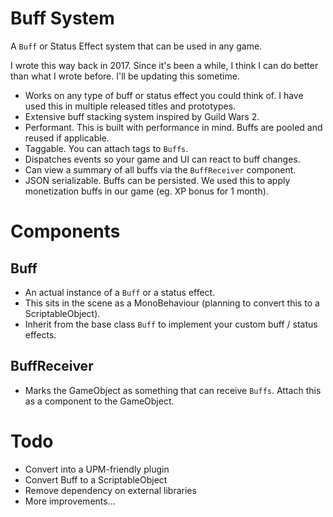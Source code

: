 # Buff System

A `Buff` or Status Effect system that can be used in any game. 

I wrote this way back in 2017. Since it's been a while, I think I can do better than what I wrote before. I'll be updating this sometime.

- Works on any type of buff or status effect you could think of. I have used this in multiple released titles and prototypes.
- Extensive buff stacking system inspired by Guild Wars 2.
- Performant. This is built with performance in mind. Buffs are pooled and reused if applicable.
- Taggable. You can attach tags to `Buffs`.
- Dispatches events so your game and UI can react to buff changes.
- Can view a summary of all buffs via the `BuffReceiver` component.
- JSON serializable. Buffs can be persisted. We used this to apply monetization buffs in our game (eg. XP bonus for 1 month).


# Components
## Buff
- An actual instance of a `Buff` or a status effect.
- This sits in the scene as a MonoBehaviour (planning to convert this to a ScriptableObject).
- Inherit from the base class `Buff` to implement your custom buff / status effects.

## BuffReceiver
- Marks the GameObject as something that can receive `Buffs`. Attach this as a component to the GameObject.

# Todo
- Convert into a UPM-friendly plugin
- Convert Buff to a ScriptableObject
- Remove dependency on external libraries
- More improvements...
